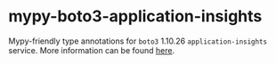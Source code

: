 # mypy-boto3-application-insights

Mypy-friendly type annotations for `boto3` 1.10.26 `application-insights` service.
More information can be found [here](https://github.com/vemel/mypy_boto3).